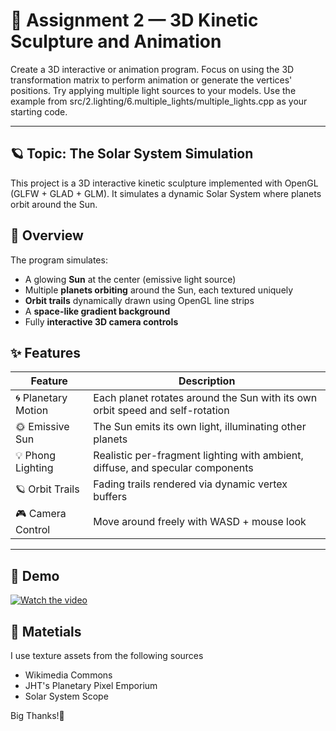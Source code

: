 # 🌌 Assignment 2 — 3D Kinetic Sculpture and Animation 
Create a 3D interactive or animation program. Focus on using the 3D transformation matrix to perform
animation or generate the vertices' positions. Try applying multiple light sources to your models. Use
the example from src/2.lighting/6.multiple_lights/multiple_lights.cpp as your starting code.

---

## 🪐 Topic: The Solar System Simulation

This project is a 3D interactive kinetic sculpture implemented with OpenGL (GLFW + GLAD + GLM).
It simulates a dynamic Solar System where planets orbit around the Sun.

## 🚀 Overview

The program simulates:
- A glowing **Sun** at the center (emissive light source)  
- Multiple **planets orbiting** around the Sun, each textured uniquely  
- **Orbit trails** dynamically drawn using OpenGL line strips  
- A **space-like gradient background**  
- Fully **interactive 3D camera controls**

## ✨ Features

| Feature | Description |
|----------|-------------|
| 🌀 Planetary Motion | Each planet rotates around the Sun with its own orbit speed and self-rotation |
| 🌞 Emissive Sun | The Sun emits its own light, illuminating other planets |
| 💡 Phong Lighting | Realistic per-fragment lighting with ambient, diffuse, and specular components |
| 🪐 Orbit Trails | Fading trails rendered via dynamic vertex buffers |
| 🎮 Camera Control | Move around freely with WASD + mouse look |

---

## 💫 Demo
[![Watch the video](https://img.youtube.com/vi/aS_2yh3SxeY/maxresdefault.jpg)](https://youtu.be/aS_2yh3SxeY)

## 🌠 Matetials
I use texture assets from the following sources
- Wikimedia Commons
- JHT's Planetary Pixel Emporium
- Solar System Scope
  
Big Thanks!💖
